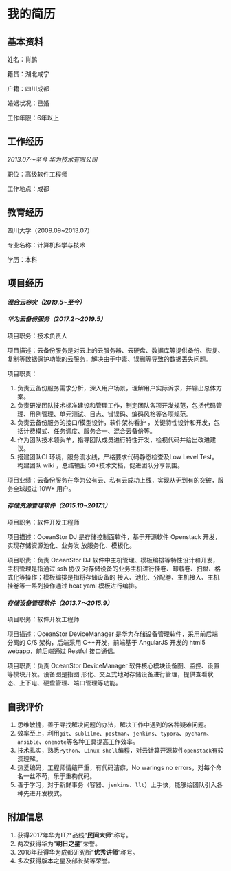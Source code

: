 # 我的简历

## 基本资料

姓名：肖鹏

籍贯：湖北咸宁

户籍：四川成都

婚姻状况：已婚

工作年限：6年以上

## 工作经历

*2013.07～至今  华为技术有限公司*

职位：高级软件工程师

工作地点：成都

## 教育经历

四川大学（2009.09~2013.07）

专业名称：计算机科学与技术

学历：本科

## 项目经历

#### *混合云容灾（2019.5~至今）*


#### *华为云备份服务（2017.2～2019.5）*

项目职务：技术负责人

项目描述：云备份服务是对云上的云服务器、云硬盘、数据库等提供备份、恢复、复制等数据保护功能的云服务，解决由于中毒、误删等导致的数据丢失问题。

项目职责：

1. 负责云备份服务需求分析，深入用户场景，理解用户实际诉求，并输出总体方案。
2. 负责研发团队技术标准建设和管理工作，制定团队各项开发规范，包括代码管理、用例管理、单元测试、日志、错误码、编码风格等各项规范。
3. 负责云备份服务的接口/模型设计，软件架构看护 ，关键特性设计和开发，包括计费模式、任务调度、服务合一、混合云备份等。
4. 作为团队技术领头羊，指导团队成员进行特性开发，检视代码并给出改进建议。
5. 搭建团队CI 环境，服务流水线，严格要求代码静态检查及Low Level Test。构建团队 wiki ，总结输出 50+技术文档，促进团队分享氛围。

项目业绩：云备份服务在华为公有云、私有云成功上线，实现从无到有的突破，服务全球超过 10W+
用户。

#### *存储资源管理软件（2015.10~2017.1）*

项目职务：软件开发工程师

项目描述：OceanStor DJ 是存储控制面软件，基于开源软件 Openstack 开发，实现存储资源池化、业务发
放服务化、模板化。

项目职责：负责 OceanStor DJ 软件中主机管理、模板编排等特性设计和开发，主机管理是指通过 ssh 协议
对存储设备的业务主机进行挂卷、卸载卷、扫盘、格式化等操作；模板编排是指将存储设备的
接入、池化、分配卷、主机接入、主机挂卷等一系列操作通过 heat yaml 模板进行编排。

#### *存储设备管理软件（2013.7～2015.9）*

项目职务：软件开发工程师

项目描述：OceanStor DeviceManager 是华为存储设备管理软件，采用前后端分离的 C/S 架构，后端采用
C++开发，前端基于 AngularJS 开发的 html5 webapp，前后端通过 Restful 接口通信。

项目职责：负责 OceanStor DeviceManager 软件核心模块设备图、监控、设置等模块开发。设备图是指图
形化、交互式地对存储设备进行管理，提供查看状态、上下电、硬盘管理、端口管理等功能。

## 自我评价

1. 思维敏捷，善于寻找解决问题的办法，解决工作中遇到的各种疑难问题。
2. 效率至上，利用```git```、```sublilme```、```postman```、```jenkins```、```typora```、```pycharm```、```ansible```、```onenote```等各种工具提高工作效率。
3. 技术扎实，熟悉```Python```、```Linux shell```编程，对云计算开源软件```openstack```有较深理解。
4. 热爱编码，工程师情结严重，有代码洁癖，No warings no errors，对每个命名一丝不苟，乐于重构代码。
5. 善于学习，对于新鲜事务（容器、```jenkins```、```llt```）上手快，能够给团队引入各种先进开发模式。

## 附加信息

1. 获得2017年华为IT产品线“**民间大师**”称号。
2. 两次获得华为“**明日之星**”荣誉。
3. 2018年获得华为成都研究所“**优秀讲师**”称号。
4. 多次获得版本之星及部长奖等荣誉。